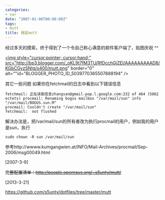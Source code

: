 ```yaml
---
categories:
- var
date: "2007-01-06T00:00:00Z"
tags:
- mutt
title: 搞定mutt
---
```


经过多天的摸索，终于得到了一个令自己称心满意的邮件客户端了，贴图庆祝 ^^

<a onblur="try {parent.deselectBloggerImageGracefully();} catch(e) {}" href="http://bp3.blogger.com/_oKL9t7fM3TU/RfDcchGjZEI/AAAAAAAAAD8/KGbCGyzSNtg/s1600-h/mutt.png"><img style="cursor:pointer; cursor:hand;" src="http://bp3.blogger.com/_oKL9t7fM3TU/RfDcchGjZEI/AAAAAAAAAD8/KGbCGyzSNtg/s400/mutt.png" border="0" alt=""id="BLOGGER_PHOTO_ID_5039770365507888194" /></a>

其它一些问题
如果你在fetchmail的日志中看到以下错误信息

    fetchmail: 正在读取信息zhangsan@gmail-pop.l.google.com:232 of 464 (5862 octets) procmail: Renaming bogus mailbox "/var/mail/sun" info "/var/mail/BOGUS.sun.M"
    procmail: Couldn't create "/var/mail/sun"
    fetchmail:  not flushed

解决办法是，把/var/mail/sun的所有者改为执行procmail的用户，例如我的用户是sun，执行

    sudo chown -R sun /var/mail/sun

参考http://wwww.kumgangwien.at/INFO/Mail-Archives/procmail/Sep-2006/msg00049.html

[2007-3-9]

~~完整配置清单：<http://people.openrays.org/~s5unty/mutt/>~~

[2013-3-21]

<https://github.com/s5unty/dotfiles/tree/master/mutt>
